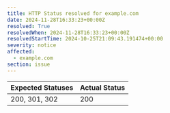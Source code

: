```yaml
---
title: HTTP Status resolved for example.com
date: 2024-11-28T16:33:23+00:00Z
resolved: True
resolvedWhen: 2024-11-28T16:33:23+00:00Z
resolvedStartTime: 2024-10-25T21:09:43.191474+00:00
severity: notice
affected:
  - example.com
section: issue
---
```


| Expected Statuses | Actual Status  |
|-------------------|----------------|
| 200, 301, 302 | 200 |
